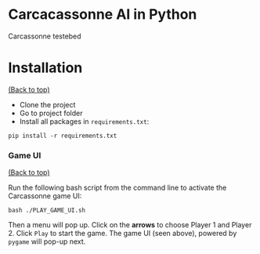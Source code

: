 
# Carcacassonne AI in Python

<!-- Add buttons here -->

<!-- Describe your project in brief -->

Carcassonne testebed
 

# Installation
[(Back to top)](#table-of-contents)

* Clone the project
* Go to project folder
* Install all packages in `requirements.txt`:

```
pip install -r requirements.txt
```

### Game UI
[(Back to top)](#table-of-contents)

Run the following bash script from the command line to activate the Carcassonne game UI:

```
bash ./PLAY_GAME_UI.sh
```

Then a menu will pop up. Click on the **arrows** to choose Player 1 and Player 2. Click `Play` to start the game. The game UI (seen above), powered by `pygame` will pop-up next.


